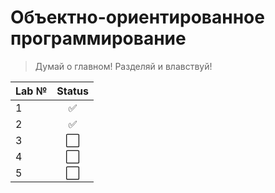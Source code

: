# Объектно-ориентированное программирование

> Думай о главном!
> Разделяй и влавствуй!

| Lab № | Status |
|:------|:-----:|
| 1 | :white_check_mark: |
| 2 | :white_check_mark: |
| 3 | :white_large_square: |
| 4 | :white_large_square: |
| 5 | :white_large_square: |
